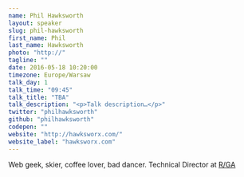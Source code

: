 ```yaml
---
name: Phil Hawksworth
layout: speaker
slug: phil-hawksworth
first_name: Phil
last_name: Hawksworth
photo: "http://"
tagline: ""
date: 2016-05-18 10:20:00
timezone: Europe/Warsaw
talk_day: 1
talk_time: "09:45"
talk_title: "TBA"
talk_description: "<p>Talk description…</p>"
twitter: "philhawksworth"
github: "philhawksworth"
codepen: ""
website: "http://hawksworx.com/"
website_label: "hawksworx.com"
---
```

<p>Web geek, skier, coffee lover, bad dancer. Technical Director at <a href="http://www.rga.com/">R/GA</a></p>
